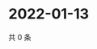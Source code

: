 # 2022-01-13

共 0 条

<!-- BEGIN WEIBO -->
<!-- 最后更新时间 Thu Jan 13 2022 22:14:44 GMT+0800 (China Standard Time) -->

<!-- END WEIBO -->
